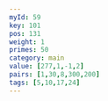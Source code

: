 ```yaml
---
myId: 59
key: 101
pos: 131
weight: 1
primes: 50
category: main
value: [277,1,-1,2]
pairs: [1,30,8,300,200]
tags: [5,10,17,24]
---
```

